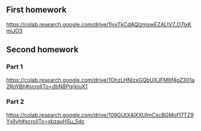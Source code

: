 ## First homework 
https://colab.research.google.com/drive/1lyxTkCdAQlzmswEZALtV7_O7lxKmiJO3
## Second homework 
### Part 1
https://colab.research.google.com/drive/1OhzLHNlzxGQbUXJFM6f4gZ301a2RoYBh#scrollTo=dbN8PgrkIuX1
### Part 2
https://colab.research.google.com/drive/109GUtX4jXXUlmCscBGMof17TZ9YxlIyh#scrollTo=xbzauHSu_5dc
